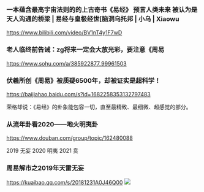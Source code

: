 ### 一本蕴含最高宇宙法则的的上古奇书《易经》 预言人类未来 被认为是天人沟通的桥梁 | 易经与皇极经世[脑洞乌托邦 | 小乌 | Xiaowu
https://www.bilibili.com/video/BV1nT4y1F7wD

### 老人临终前告诫：zg将来一定会大放光彩，要注意《周易
https://www.sohu.com/a/385922877_99961503

### 伏羲所创《周易》被质疑6500年，却被证实是超科学！
https://baijiahao.baidu.com/s?id=1682258353132797483

荣格却说：《易经》的卦象能包容一切，直至最精致、最细微、超感觉的部分。

### 从流年卦看2020——地火明夷卦
https://www.douban.com/group/topic/162480088

2019 无妄 2020 明夷 2021 贲

### 周易解市之2019年天雷无妄
https://kuaibao.qq.com/s/20181231A0J46Q00
![](http://inews.gtimg.com/newsapp_bt/0/7079254987/)
